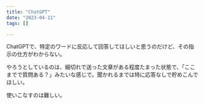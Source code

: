 ```yaml
---
title: "ChatGPT"
date: "2023-04-11"
tags: []

---
```


ChatGPTで、特定のワードに反応して回答してほしいと思うのだけど、その指示の仕方がわからない。

やろうとしているのは、細切れで送った文章がある程度たまった状態で、「ここまでで質問ある？」みたいな感じで。聞かれるまでは特に応答なしで貯めこんでほしい。

使いこなすのは難しい。
